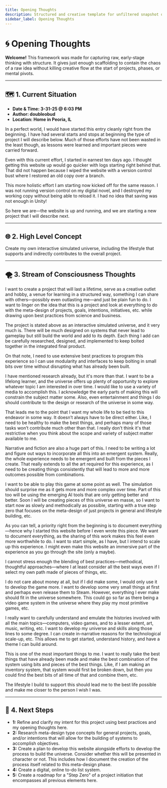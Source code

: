 ```yaml
---
title: Opening Thoughts
description: Structured and creative template for unfiltered snapshot of the very beginning of some intention.
sidebar_label: Opening Thoughts
---
```


# 🌀 Opening Thoughts

**Welcome!** This framework was made for capturing raw, early-stage thinking with structure. It gives just enough scaffolding to contain the chaos of a raw idea without killing creative flow at the start of projects, phases, or mental pivots.

---

## 🗺️ 1. Current Situation

- **Date & Time: 3-31-25 @ 6:03 PM**
- **Author: doubleobud**
- **Location: Home in Peoria, IL** 

In a perfect world, I would have started this entry cleanly right from the beginning. I have had several starts and stops at beginning the type of project I will describe below. Much of those efforts have not been wasted in the least though, as lessons were learned and important pieces were carried forward.

Even with this current effort, I started in earnest ten days ago. I thought getting this website up would go quicker with logs starting right behind that. That did not happen because I wiped the website with a version control bust where I restored an old copy over a branch.

This more holistic effort I am starting now kicked off for the same reason. I was not running version control on my digital novel, and I destroyed my working copy without being able to reload it. I had no idea that saving was not enough in Unity!

So here we are—the website is up and running, and we are starting a new project that I will describe next.

---

<!--truncate-->

## 🌐 2. High Level Concept

Create my own interactive simulated universe, including the lifestyle that supports and indirectly contributes to the overall project.

---

## 🌪️ 3. Stream of Consciousness Thoughts

I want to create a project that will last a lifetime, serve as a creative outlet and hobby, a venue for learning in a structured way, something I can share with others—possibly even outlasting me—and just be plain fun to do. I want to linger on the idea that this is a project and look at everything to do with the meta-design of projects, goals, intentions, initiatives, etc. while drawing upon best practices from science and business.

The project is stated above as an interactive simulated universe, and it very much is. There will be much designed on systems that never lead to gameplay but still build the world and add to its depth. Each thing I add can be carefully researched, designed, and implemented to keep bolted together in the integrated final product. 

On that note, I need to use extensive best practices to program this experience so I can use modularity and interfaces to keep bolting in small bits over time without disrupting what has already been built.

I have mentioned research already, but it's more than that. I want to be a lifelong learner, and the universe offers up plenty of opportunity to explore whatever topic I am interested in over time. I would like to use a variety of media to accomplish this. I acknowledge the early parts of making this will constrain the subject matter some. Also, even entertainment and things I do should contribute to the design or research of the universe in some way.

That leads me to the point that I want my whole life to be tied to this endeavor in some way. It doesn’t always have to be direct either. Like, I need to be healthy to make the best things, and perhaps many of those tasks won’t contribute much other than that. I really don't think it's that restrictive when you think about the scope and variety of subject matter available to me.

Narrative and fiction are also a huge part of this. I need to be writing a lot and figure out ways to incorporate all this into an emergent system. Really, the whole experience needs to be emergent and built from the pieces I create. That really extends to all the art required for this experience, as I need to be creating things consistently that will lead to more and more outcomes possible from combinations.

I want to be able to play this game at some point as well. The simulation should surprise me as it gets more and more complex over time. Part of this too will be using the emerging AI tools that are only getting better and better. Soon I will be creating pieces of this universe en masse, so I want to start now as slowly and methodically as possible, starting with a true step zero that focuses on the meta-design of just projects in general and lifestyle building, etc.

As you can tell, a priority right from the beginning is to document everything—hence why I started this website before I even wrote this piece. We want to document everything, as the sharing of this work makes this feel even more worthwhile to do. I want to start simple, as I have, but I intend to scale up this experience. I might even make this website an immersive part of the experience as you go through the site (only a maybe).

I cannot stress enough the blending of best practices—methodical, thoughtful approaches—where I at least consider all the best ways even if I select my own path made of pieces of things, etc.

I do not care about money at all, but if I did make some, I would only use it to develop the game more. I want to develop some very small things at first and perhaps even release them to Steam. However, everything I ever make should fit in the universe somewhere. This could go so far as there being a video game system in the universe where they play my most primitive games, etc.

I really want to carefully understand and emulate the histories involved with all the main topics—computers, video games, and to a lesser extent, art, music, writing, etc. I want to develop my universe and skills along those lines to some degree. I can create in-narrative reasons for the technological scale-up, etc. This allows me to get started, understand history, and have a theme I can build around.

This is one of the most important things to me. I want to really take the best things that have already been made and make the best combination of the system using bits and pieces of the best things. Like, if I am making an inventory system, that system would first be broken down, but then you could find the best bits of all time of that and combine them, etc.

The lifestyle I build to support this should lead me to the best life possible and make me closer to the person I wish I was.

---

## 💬 4. Next Steps

- **1:** Refine and clarify my intent for this project using best practices and my opening thoughts here.
- **2:** Research meta-design type concepts for general projects, goals, and/or intentions that will allow for the building of systems to accomplish objectives.
- **3:** Create a plan to develop this website alongside efforts to develop the process to build the universe. Consider whether this will be presented in character or not. This includes how I document the creation of the process itself related to this meta-design phase.
- **4:** Create a digital, online to-do list system.
- **5:** Create a roadmap for a "Step Zero" of a project initiation that encompasses all previous elements here.
